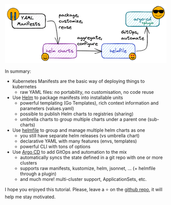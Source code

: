 
![summary](assets/05-recap.excalidraw.png)

In summary:

* Kubernetes Manifests are the basic way of deploying things to kubernetes
    * raw YAML files: no portability, no customisation, no code reuse
* Use [Helm](https://helm.sh) to package manifests into installable units
    * powerful templating (Go Templates), rich context information and parameters (values.yaml)
    * possible to publish Helm charts to registries (sharing)
    * umbrella charts to group multiple charts under a parent one (sub-charts)
* Use [helmfile](https://helmfile.readthedocs.io/) to group and manage multiple helm charts as one
    * you still have separate helm releases (vs umbrella chart)
    * declarative YAML with many features (envs, templates)
    * powerful CLI with tons of options
* Use [Argo CD](https://argo-cd.readthedocs.io/) to add GitOps and automation to the mix
    * automatically syncs the state defined in a git repo with one or more clusters
    * supports raw manifests, kustomize, helm, jsonnet, … (+ helmfile through a plugin) 
    * and much more! multi-cluster support, ApplicationSets, etc.

I hope you enjoyed this tutorial. Please, leave a :star: on the [github repo](
https://github.com/derlin/fribourg-linux-seminar-k8s-deploy-like-a-pro), it will help me stay motivated.